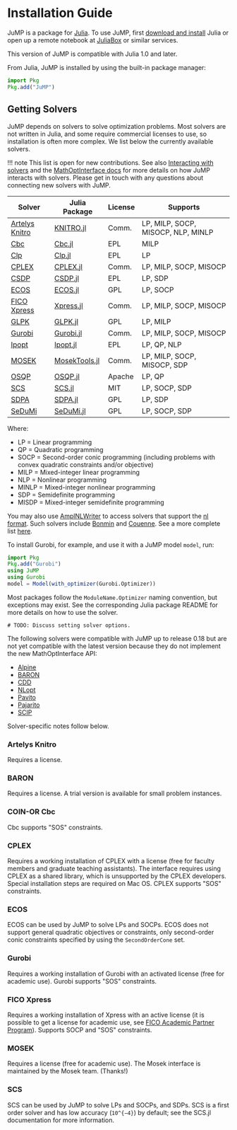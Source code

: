 Installation Guide
==================

JuMP is a package for [Julia](https://julialang.org). To use JuMP, first
[download and install](https://julialang.org/downloads/) Julia or open up
a remote notebook at [JuliaBox](https://www.juliabox.com/) or similar services.

This version of JuMP is compatible with Julia 1.0 and later.

From Julia, JuMP is installed by using the built-in package manager:
```julia
import Pkg
Pkg.add("JuMP")
```

Getting Solvers
---------------

JuMP depends on solvers to solve optimization problems. Most solvers are not
written in Julia, and some require commercial licenses to use, so installation
is often more complex. We list below the currently available solvers.

!!! note
    This list is open for new contributions. See also
    [Interacting with solvers](@ref) and the
    [MathOptInterface docs](http://www.juliaopt.org/MathOptInterface.jl/v0.6.1/)
    for more details on how JuMP interacts with solvers. Please get in touch
    with any questions about connecting new solvers with JuMP.


| Solver                                                                         | Julia Package                                                                    | License | Supports                           |
| ------------------------------------------------------------------------------ | -------------------------------------------------------------------------------- | ------- | ---------------------------------- |
| [Artelys Knitro](https://www.artelys.com/knitro)                               | [KNITRO.jl](https://github.com/JuliaOpt/KNITRO.jl)                               | Comm.   | LP, MILP, SOCP, MISOCP, NLP, MINLP |
| [Cbc](https://projects.coin-or.org/Cbc)                                        | [Cbc.jl](https://github.com/JuliaOpt/Cbc.jl)                                     | EPL     | MILP                               |
| [Clp](https://projects.coin-or.org/Clp)                                        | [Clp.jl](https://github.com/JuliaOpt/Clp.jl)                                     | EPL     | LP                                 |
| [CPLEX](http://www-01.ibm.com/software/commerce/optimization/cplex-optimizer/) | [CPLEX.jl](https://github.com/JuliaOpt/CPLEX.jl)                                 | Comm.   | LP, MILP, SOCP, MISOCP             |
| [CSDP](https://projects.coin-or.org/Csdp/)                                     | [CSDP.jl](https://github.com/JuliaOpt/CSDP.jl)                                   | EPL     | LP, SDP                            |
| [ECOS](https://github.com/ifa-ethz/ecos)                                       | [ECOS.jl](https://github.com/JuliaOpt/ECOS.jl)                                   | GPL     | LP, SOCP                           |
| [FICO Xpress](http://www.fico.com/en/products/fico-xpress-optimization-suite)  | [Xpress.jl](https://github.com/JuliaOpt/Xpress.jl)                               | Comm.   | LP, MILP, SOCP, MISOCP             |
| [GLPK](http://www.gnu.org/software/glpk/)                                      | [GLPK.jl](https://github.com/JuliaOpt/GLPK.jl)                                   | GPL     | LP, MILP                           |
| [Gurobi](http://gurobi.com)                                                    | [Gurobi.jl](https://github.com/JuliaOpt/Gurobi.jl)                               | Comm.   | LP, MILP, SOCP, MISOCP             |
| [Ipopt](https://projects.coin-or.org/Ipopt)                                    | [Ipopt.jl](https://github.com/JuliaOpt/Ipopt.jl)                                 | EPL     | LP, QP, NLP                        |
| [MOSEK](http://www.mosek.com/)                                                 | [MosekTools.jl](https://github.com/JuliaOpt/MosekTools.jl)                       | Comm.   | LP, MILP, SOCP, MISOCP, SDP        |
| [OSQP](https://osqp.org/)                                                      | [OSQP.jl](https://github.com/oxfordcontrol/OSQP.jl)                              | Apache  | LP, QP                             |
| [SCS](https://github.com/cvxgrp/scs)                                           | [SCS.jl](https://github.com/JuliaOpt/SCS.jl)                                     | MIT     | LP, SOCP, SDP                      |
| [SDPA](http://sdpa.sourceforge.net/)                                           | [SDPA.jl](https://github.com/JuliaOpt/SDPA.jl)                                   | GPL     | LP, SDP                            |
| [SeDuMi](http://sedumi.ie.lehigh.edu/)                                         | [SeDuMi.jl](https://github.com/JuliaOpt/SeDuMi.jl)                               | GPL     | LP, SOCP, SDP                      |


Where:

-   LP = Linear programming
-   QP = Quadratic programming
-   SOCP = Second-order conic programming (including problems with convex quadratic constraints and/or objective)
-   MILP = Mixed-integer linear programming
-   NLP = Nonlinear programming
-   MINLP = Mixed-integer nonlinear programming
-   SDP = Semidefinite programming
-   MISDP = Mixed-integer semidefinite programming

You may also use [AmplNLWriter](https://github.com/JuliaOpt/AmplNLWriter.jl) to
access solvers that support the [nl format](https://en.wikipedia.org/wiki/Nl_(format)).
Such solvers include [Bonmin](https://projects.coin-or.org/Bonmin) and
[Couenne](https://projects.coin-or.org/Couenne). See a more complete list
[here](https://ampl.com/products/solvers/all-solvers-for-ampl/).

To install Gurobi, for example, and use it with a JuMP model `model`, run:

```julia
import Pkg
Pkg.add("Gurobi")
using JuMP
using Gurobi
model = Model(with_optimizer(Gurobi.Optimizer))
```

Most packages follow the `ModuleName.Optimizer` naming convention, but
exceptions may exist. See the corresponding Julia package README for more
details on how to use the solver.

```@meta
# TODO: Discuss setting solver options.
```

The following solvers were compatible with JuMP up to release 0.18 but are
not yet compatible with the latest version because they do not implement the
new MathOptInterface API:

- [Alpine](https://github.com/lanl-ansi/Alpine.jl)
- [BARON](https://github.com/joehuchette/BARON.jl)
- [CDD](https://github.com/JuliaPolyhedra/CDDLib.jl)
- [NLopt](https://github.com/JuliaOpt/NLopt.jl)
- [Pavito](https://github.com/JuliaOpt/Pavito.jl)
- [Pajarito](https://github.com/JuliaOpt/Pajarito.jl)
- [SCIP](https://github.com/SCIP-Interfaces/SCIP.jl)

Solver-specific notes follow below.

### Artelys Knitro

Requires a license.

### BARON

Requires a license. A trial version is available for small problem instances.

### COIN-OR Cbc

Cbc supports "SOS" constraints.

### CPLEX

Requires a working installation of CPLEX with a license (free for faculty
members and graduate teaching assistants). The interface requires using CPLEX as
a shared library, which is unsupported by the CPLEX developers. Special
installation steps are required on Mac OS. CPLEX supports "SOS" constraints.

### ECOS

ECOS can be used by JuMP to solve LPs and SOCPs. ECOS does not support general
quadratic objectives or constraints, only second-order conic constraints
specified by using the `SecondOrderCone` set.

### Gurobi

Requires a working installation of Gurobi with an activated license (free for
academic use). Gurobi supports "SOS" constraints.

### FICO Xpress

Requires a working installation of Xpress with an active license (it is possible
to get a license for academic use, see
[FICO Academic Partner Program](http://subscribe.fico.com/Academic-Partner-Program)).
Supports SOCP and "SOS" constraints.

### MOSEK

Requires a license (free for academic use). The Mosek interface is maintained by
the Mosek team. (Thanks!)

### SCS

SCS can be used by JuMP to solve LPs and SOCPs, and SDPs. SCS is a first order
solver and has low accuracy (``10^{−4}``) by default; see the SCS.jl
documentation for more information.
